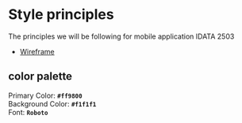 # Style principles

The principles we will be following for mobile application IDATA 2503

- [Wireframe](https://www.figma.com/design/krP4y2GL4xF2JP5N61oUFM/Mobilapp?node-id=0-1&t=bnDxcQ8ivxOpZcca-1)

## color palette
Primary Color: **``#ff9800``**<br/>
Background Color: **``#f1f1f1``**<br/>
Font: **``Roboto``**